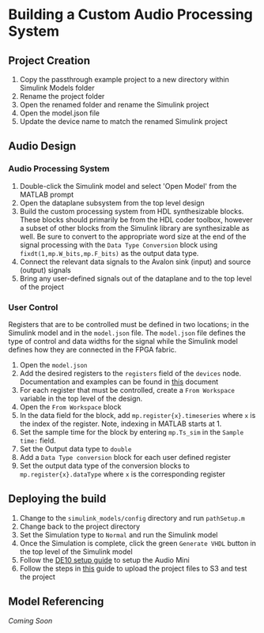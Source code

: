 
# Building a Custom Audio Processing System
## Project Creation
1. Copy the passthrough example project to a new directory within Simulink Models folder
2. Rename the project folder
3. Open the renamed folder and rename the Simulink project
4. Open the model.json file
5. Update the device name to match the renamed Simulink project

## Audio Design
### Audio Processing System
1. Double-click the Simulink model and select 'Open Model' from the MATLAB prompt
2. Open the dataplane subsystem from the top level design
3. Build the custom processing system from HDL synthesizable blocks.  These blocks should primarily be from the HDL coder toolbox, however a subset of other blocks from the Simulink library are synthesizable as well.  Be sure to convert to the appropriate word size at the end of the signal processing with the `Data Type Conversion` block using `fixdt(1,mp.W_bits,mp.F_bits)` as the output data type.
4. Connect the relevant data signals to the Avalon sink (input) and source (output) signals
5. Bring any user-defined signals out of the dataplane and to the top level of the project

### User Control
Registers that are to be controlled must be defined in two locations; in the Simulink model and in the `model.json` file.  The `model.json` file defines the type of control and data widths for the signal while the Simulink model defines how they are connected in the FPGA fabric.

1. Open the `model.json`
2. Add the desired registers to the `registers` field of the `devices` node.  Documentation and examples can be found in [this](getting_started_model_configuration.md) document
3. For each register that must be controlled, create a `From Workspace` variable in the top level of the design.
4. Open the `From Workspace` block
5. In the data field for the block, add `mp.register{x}.timeseries` where `x` is the index of the register.  Note, indexing in MATLAB starts at 1.
6.  Set the sample time for the block by entering `mp.Ts_sim` in the `Sample time:` field.
7. Set the Output data type to `double`
8. Add a `Data Type conversion` block for each user defined register
9. Set the output data type of the conversion blocks to `mp.register{x}.dataType` where `x` is the corresponding register

## Deploying the build
1. Change to the `simulink_models/config` directory and run `pathSetup.m`
2. Change back to the project directory
3. Set the Simulation type to `Normal` and run the Simulink model
4. Once the Simulation is complete, click the green `Generate VHDL` button in the top level of the Simulink model
5. Follow the [DE10 setup guide](getting_started_audio_mini.md) to setup the Audio Mini
6. Follow the steps in [this](getting_started_frost_edge_s3.md) guide to upload the project files to S3 and test the project

## Model Referencing
*Coming Soon*
